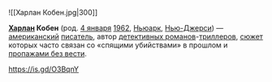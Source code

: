 ![[Харлан Кобен.jpg|300]]

**[Харлан](https://ru.wikipedia.org/wiki/%D0%A5%D0%B0%D1%80%D0%BB%D0%B0%D0%BD_%D0%9A%D0%BE%D0%B1%D0%B5%D0%BD._%D0%9D%D0%B5%D0%B2%D0%B8%D0%BD%D0%BE%D0%B2%D0%B5%D0%BD) Кобен** (род. [4 января](https://ru.wikipedia.org/wiki/4_%D1%8F%D0%BD%D0%B2%D0%B0%D1%80%D1%8F) [1962](https://ru.wikipedia.org/wiki/1962_%D0%B3%D0%BE%D0%B4), [Ньюарк](https://ru.wikipedia.org/wiki/%D0%9D%D1%8C%D1%8E%D0%B0%D1%80%D0%BA_(%D0%9D%D1%8C%D1%8E-%D0%94%D0%B6%D0%B5%D1%80%D1%81%D0%B8)), [Нью-Джерси](https://ru.wikipedia.org/wiki/%D0%9D%D1%8C%D1%8E-%D0%94%D0%B6%D0%B5%D1%80%D1%81%D0%B8)) — [американский](https://ru.wikipedia.org/wiki/%D0%A1%D0%BE%D0%B5%D0%B4%D0%B8%D0%BD%D1%91%D0%BD%D0%BD%D1%8B%D0%B5_%D0%A8%D1%82%D0%B0%D1%82%D1%8B_%D0%90%D0%BC%D0%B5%D1%80%D0%B8%D0%BA%D0%B8) [писатель](https://ru.wikipedia.org/wiki/%D0%9F%D0%B8%D1%81%D0%B0%D1%82%D0%B5%D0%BB%D1%8C), автор [детективных романов](https://ru.wikipedia.org/wiki/%D0%94%D0%B5%D1%82%D0%B5%D0%BA%D1%82%D0%B8%D0%B2)-[триллеров](https://ru.wikipedia.org/wiki/%D0%A2%D1%80%D0%B8%D0%BB%D0%BB%D0%B5%D1%80), [сюжет](https://ru.wikipedia.org/wiki/%D0%A1%D1%8E%D0%B6%D0%B5%D1%82) которых часто связан со «спящими убийствами» в прошлом и [пропажами без вести](https://ru.wikipedia.org/wiki/%D0%9F%D1%80%D0%BE%D0%BF%D0%B0%D0%B2%D1%88%D0%B8%D0%B9_%D0%B1%D0%B5%D0%B7_%D0%B2%D0%B5%D1%81%D1%82%D0%B8).

https://is.gd/O3BqnY 